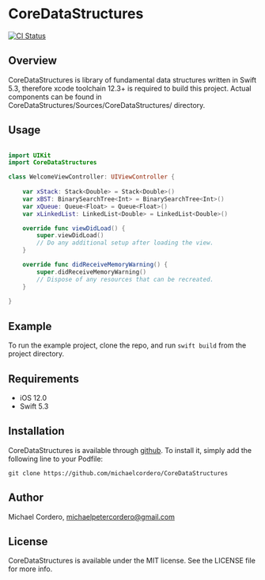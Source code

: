 # CoreDataStructures

[![CI Status](http://img.shields.io/travis/michaelcordero/CoreDataStructures.svg?style=flat)](https://travis-ci.org/michaelcordero/CoreDataStructures)

<!-- [![Version](https://img.shields.io/cocoapods/v/CoreDataStructures.svg?style=flat)](http://cocoapods.org/pods/CoreDataStructures)
[![License](https://img.shields.io/cocoapods/l/CoreDataStructures.svg?style=flat)](http://cocoapods.org/pods/CoreDataStructures)
[![Platform](https://img.shields.io/cocoapods/p/CoreDataStructures.svg?style=flat)](http://cocoapods.org/pods/CoreDataStructures) -->

## Overview

CoreDataStructures is library of fundamental data structures written in Swift 5.3, therefore xcode toolchain 12.3+ is required to build this project.
Actual components can be found in CoreDataStructures/Sources/CoreDataStructures/ directory.

## Usage

```Swift

import UIKit
import CoreDataStructures

class WelcomeViewController: UIViewController {
    
    var xStack: Stack<Double> = Stack<Double>()
    var xBST: BinarySearchTree<Int> = BinarySearchTree<Int>()
    var xQueue: Queue<Float> = Queue<Float>()
    var xLinkedList: LinkedList<Double> = LinkedList<Double>()

    override func viewDidLoad() {
        super.viewDidLoad()
        // Do any additional setup after loading the view.
    }

    override func didReceiveMemoryWarning() {
        super.didReceiveMemoryWarning()
        // Dispose of any resources that can be recreated.
    }
    
} 
```

## Example

To run the example project, clone the repo, and run `swift build` from the project directory.

## Requirements

* iOS 12.0
* Swift 5.3

## Installation

CoreDataStructures is available through [github](https://github.com/michaelcordero/CoreDataStructures). To install
it, simply add the following line to your Podfile:

```
git clone https://github.com/michaelcordero/CoreDataStructures
```

## Author

Michael Cordero, michaelpetercordero@gmail.com

## License

CoreDataStructures is available under the MIT license. See the LICENSE file for more info.
